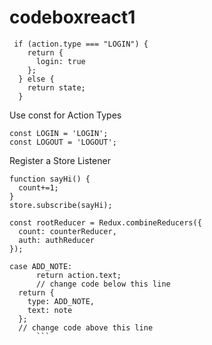 # codeboxreact1
```
 if (action.type === "LOGIN") {
    return {
      login: true
    };
  } else {
    return state;
  }
```
Use const for Action Types
```
const LOGIN = 'LOGIN';
const LOGOUT = 'LOGOUT';
```
Register a Store Listener
```
function sayHi() {
  count+=1;
}
store.subscribe(sayHi);
```

```
const rootReducer = Redux.combineReducers({
  count: counterReducer,
  auth: authReducer
});
```
```
case ADD_NOTE:
      return action.text;
      // change code below this line
  return {
    type: ADD_NOTE,
    text: note
  };
  // change code above this line
      ```

